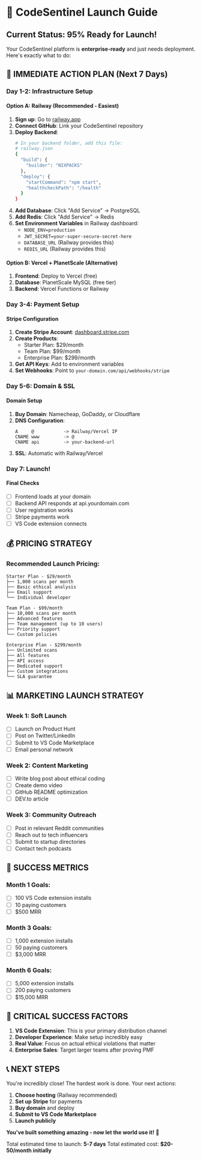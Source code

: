 # 🚀 CodeSentinel Launch Guide

## Current Status: 95% Ready for Launch! 

Your CodeSentinel platform is **enterprise-ready** and just needs deployment. Here's exactly what to do:

## 🎯 IMMEDIATE ACTION PLAN (Next 7 Days)

### Day 1-2: Infrastructure Setup

#### Option A: Railway (Recommended - Easiest)
1. **Sign up**: Go to [railway.app](https://railway.app)
2. **Connect GitHub**: Link your CodeSentinel repository
3. **Deploy Backend**:
   ```bash
   # In your backend folder, add this file:
   # railway.json
   {
     "build": {
       "builder": "NIXPACKS"
     },
     "deploy": {
       "startCommand": "npm start",
       "healthcheckPath": "/health"
     }
   }
   ```
4. **Add Database**: Click "Add Service" → PostgreSQL
5. **Add Redis**: Click "Add Service" → Redis
6. **Set Environment Variables** in Railway dashboard:
   - `NODE_ENV=production`
   - `JWT_SECRET=your-super-secure-secret-here`
   - `DATABASE_URL` (Railway provides this)
   - `REDIS_URL` (Railway provides this)

#### Option B: Vercel + PlanetScale (Alternative)
1. **Frontend**: Deploy to Vercel (free)
2. **Database**: PlanetScale MySQL (free tier)
3. **Backend**: Vercel Functions or Railway

### Day 3-4: Payment Setup

#### Stripe Configuration
1. **Create Stripe Account**: [dashboard.stripe.com](https://dashboard.stripe.com)
2. **Create Products**:
   - Starter Plan: $29/month
   - Team Plan: $99/month  
   - Enterprise Plan: $299/month
3. **Get API Keys**: Add to environment variables
4. **Set Webhooks**: Point to `your-domain.com/api/webhooks/stripe`

### Day 5-6: Domain & SSL

#### Domain Setup
1. **Buy Domain**: Namecheap, GoDaddy, or Cloudflare
2. **DNS Configuration**:
   ```
   A     @           -> Railway/Vercel IP
   CNAME www         -> @
   CNAME api         -> your-backend-url
   ```
3. **SSL**: Automatic with Railway/Vercel

### Day 7: Launch!

#### Final Checks
- [ ] Frontend loads at your domain
- [ ] Backend API responds at api.yourdomain.com
- [ ] User registration works
- [ ] Stripe payments work
- [ ] VS Code extension connects

## 💰 PRICING STRATEGY

### Recommended Launch Pricing:
```
Starter Plan - $29/month
├── 1,000 scans per month
├── Basic ethical analysis
├── Email support
└── Individual developer

Team Plan - $99/month
├── 10,000 scans per month
├── Advanced features
├── Team management (up to 10 users)
├── Priority support
└── Custom policies

Enterprise Plan - $299/month
├── Unlimited scans
├── All features
├── API access
├── Dedicated support
├── Custom integrations
└── SLA guarantee
```

## 📊 MARKETING LAUNCH STRATEGY

### Week 1: Soft Launch
- [ ] Launch on Product Hunt
- [ ] Post on Twitter/LinkedIn
- [ ] Submit to VS Code Marketplace
- [ ] Email personal network

### Week 2: Content Marketing
- [ ] Write blog post about ethical coding
- [ ] Create demo video
- [ ] GitHub README optimization
- [ ] DEV.to article

### Week 3: Community Outreach
- [ ] Post in relevant Reddit communities
- [ ] Reach out to tech influencers
- [ ] Submit to startup directories
- [ ] Contact tech podcasts

## 🎯 SUCCESS METRICS

### Month 1 Goals:
- [ ] 100 VS Code extension installs
- [ ] 10 paying customers
- [ ] $500 MRR

### Month 3 Goals:
- [ ] 1,000 extension installs
- [ ] 50 paying customers
- [ ] $3,000 MRR

### Month 6 Goals:
- [ ] 5,000 extension installs
- [ ] 200 paying customers
- [ ] $15,000 MRR

## 🚨 CRITICAL SUCCESS FACTORS

1. **VS Code Extension**: This is your primary distribution channel
2. **Developer Experience**: Make setup incredibly easy
3. **Real Value**: Focus on actual ethical violations that matter
4. **Enterprise Sales**: Target larger teams after proving PMF

## 📞 NEXT STEPS

You're incredibly close! The hardest work is done. Your next actions:

1. **Choose hosting** (Railway recommended)
2. **Set up Stripe** for payments
3. **Buy domain** and deploy
4. **Submit to VS Code Marketplace**
5. **Launch publicly**

**You've built something amazing - now let the world use it!** 🌟

Total estimated time to launch: **5-7 days**
Total estimated cost: **$20-50/month initially**
